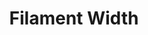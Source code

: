 ---
tag: m0407
codes:
- M407
title: Filament Width
long: Report the current measured filament width to the host.
notes: Requires `FILAMENT_WIDTH_SENSOR`.
parameters: 
example:
- pre: Get the current measured filament width
  code:
  - M407
  - "> Filament dia (measured mm): 1.768"
examples: 
---